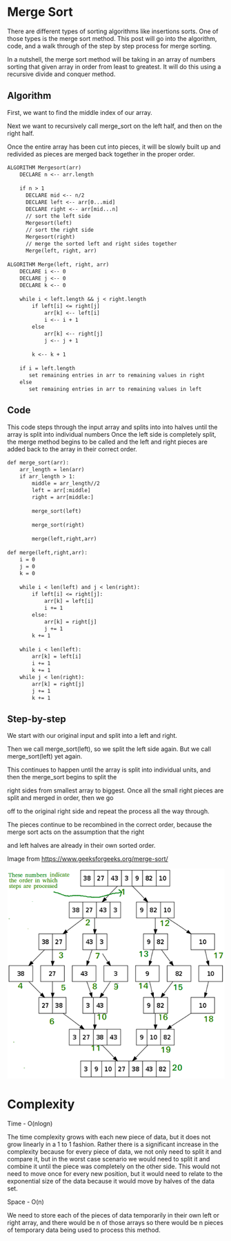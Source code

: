 # Merge Sort
There are different types of sorting algorithms like insertions sorts. One of those types is the merge sort method. This post will go into the algorithm, code, and a walk through of the step by step process for merge sorting.

In a nutshell, the merge sort method will be taking in an array of numbers sorting that given array in order from least to greatest. It will do this using a recursive divide and conquer method.

## Algorithm
First, we want to find the middle index of our array.

Next we want to recursively call merge_sort on the left half, and then on the right half.

Once the entire array has been cut into pieces, it will be slowly built up and redivided as pieces are merged back together in the proper order.

```
ALGORITHM Mergesort(arr)
    DECLARE n <-- arr.length

    if n > 1
      DECLARE mid <-- n/2
      DECLARE left <-- arr[0...mid]
      DECLARE right <-- arr[mid...n]
      // sort the left side
      Mergesort(left)
      // sort the right side
      Mergesort(right)
      // merge the sorted left and right sides together
      Merge(left, right, arr)

ALGORITHM Merge(left, right, arr)
    DECLARE i <-- 0
    DECLARE j <-- 0
    DECLARE k <-- 0

    while i < left.length && j < right.length
        if left[i] <= right[j]
            arr[k] <-- left[i]
            i <-- i + 1
        else
            arr[k] <-- right[j]
            j <-- j + 1

        k <-- k + 1

    if i = left.length
       set remaining entries in arr to remaining values in right
    else
       set remaining entries in arr to remaining values in left
```
## Code
This code steps through the input array and splits into into halves until the array is split into individual numbers
Once the left side is completely split, the merge method begins to be called and the left and right pieces are added back to the array in their correct order.
```
def merge_sort(arr):
    arr_length = len(arr)
    if arr_length > 1:
        middle = arr_length//2
        left = arr[:middle]
        right = arr[middle:]

        merge_sort(left)

        merge_sort(right)

        merge(left,right,arr)

def merge(left,right,arr):
    i = 0
    j = 0
    k = 0

    while i < len(left) and j < len(right):
        if left[i] <= right[j]:
            arr[k] = left[i]
            i += 1
        else:
            arr[k] = right[j]
            j += 1
        k += 1

    while i < len(left):
        arr[k] = left[i]
        i += 1
        k += 1
    while j < len(right):
        arr[k] = right[j]
        j += 1
        k += 1
```
## Step-by-step
We start with our original input and split into a left and right.

Then we call merge_sort(left), so we split the left side again. But we call merge_sort(left) yet again.

This continues to happen until the array is split into individual units, and then the merge_sort begins to split the

right sides from smallest array to biggest. Once all the small right pieces are split and merged in order, then we go

off to the original right side and repeat the process all the way through.

The pieces continue to be recombined in the correct order, because the merge sort acts on the assumption that the right

and left halves are already in their own sorted order.

Image from https://www.geeksforgeeks.org/merge-sort/

![Merge-sort](../../assets/Merge-Sort-Tutorial.png)

# Complexity
Time - O(nlogn)

The time complexity grows with each new piece of data, but it does not grow linearly in a 1 to 1 fashion. Rather there is a significant increase in the complexity because for every piece of data, we not only need to split it and compare it, but in the worst case scenario we would need to split it and combine it until the piece was completely on the other side. This would not need to move once for every new position, but it would need to relate to the exponential size of the data because it would move by halves of the data set.

Space - O(n)

We need to store each of the pieces of data temporarily in their own left or right array, and there would be n of those arrays so there would be n pieces of temporary data being used to process this method.
